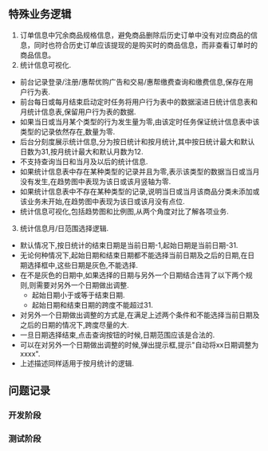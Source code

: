 ## 特殊业务逻辑
1. 订单信息中冗余商品规格信息，避免商品删除后历史订单中没有对应商品的信息，同时也符合历史订单应该提现的是购买时的商品信息，而非查看订单时的商品信息。
2. 统计信息可视化.
  - 前台记录登录/注册/惠帮优购广告和交易/惠帮缴费查询和缴费信息,保存在用户行为表.
  - 前台每日或每月结束启动定时任务将用户行为表中的数据滚进日统计信息表和月统计信息表,保留用户行为表的数据.
  - 如果当日或当月某个类型的行为发生量为零,由该定时任务保证统计信息表中该类型的记录依然存在,数量为零.
  - 后台分刻度展示统计信息,分为按日统计和按月统计,其中按日统计最大和默认日数为31,按月统计最大和默认月数为12.
  - 不支持查询当日和当月及以后的统计信息.
  - 如果统计信息表中存在某种类型的记录并且为零,表示该类型的数据当日或当月没有发生,在趋势图中表现为该日或该月竖轴为零.
  - 如果统计信息表中不存在某种类型的记录,说明当日或当月该商品分类未添加或该业务未开始,在趋势图中表现为该日或该月没有点位.
  - 统计信息可视化,包括趋势图和比例图,从两个角度对比了解各项业务.
3. 统计信息月/日范围选择逻辑.
  - 默认情况下,按日统计的结束日期是当前日期-1,起始日期是当前日期-31.
  - 无论何种情况下,起始日期和结束日期都不能选择当前日期及之后的日期,在日期选择框中,这些日期是灰色,不能选择.
  - 在不是灰色的日期中,如果选择的日期与另外一个日期结合违背了以下两个规则,则需要对另外一个日期做出调整.
    - 起始日期小于或等于结束日期.
    - 起始日期和结束日期的跨度不能超过31.
  - 对另外一个日期做出调整的方式是,在满足上述两个条件和不能选择当前日期及之后的日期的情况下,跨度尽量的大.
  - 一旦日期选择结束,点击查询按钮的时候,日期范围应该是合法的.
  - 可以在对另外一个日期做出调整的时候,弹出提示框,提示"自动将xx日期调整为xxxx".
  - 上述描述同样适用于按月统计的逻辑.

## 问题记录
### 开发阶段

### 测试阶段
